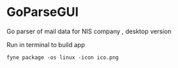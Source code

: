 # GoParseGUI
Go parser of mail data for NIS company , desktop version

Run in terminal to build app
```
fyne package -os linux -icon ico.png
